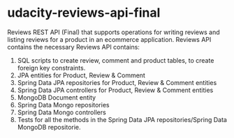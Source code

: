 # udacity-reviews-api-final

Reviews REST API (Final) that supports operations for writing reviews and listing reviews for a product in an ecommerce application.
Reviews API contains the necessary 
Reviews API contains: 
1. SQL scripts to create review, comment and product tables, to create foreign key constraints.
2. JPA entities for Product, Review & Comment
3. Spring Data JPA repositories for Product, Review & Comment entities
4. Spring Data JPA controllers  for Product, Review & Comment entities
5. MongoDB Document entity
6. Spring Data Mongo repositories
7. Spring Data Mongo controllers
8. Tests for all the methods in the Spring Data JPA repositories/Spring Data MongoDB repositorie.